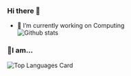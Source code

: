 ### Hi there 👋

<!--
**caigentan/caigentan** is a ✨ _special_ ✨ repository because its `README.md` (this file) appears on your GitHub profile.

Here are some ideas to get you started:

- 🔭 I’m currently working on ...
- 🌱 I’m currently learning ...
- 👯 I’m looking to collaborate on ...
- 🤔 I’m looking for help with ...
- 💬 Ask me about ...
- 📫 How to reach me: ...
- 😄 Pronouns: ...
- ⚡ Fun fact: ...
-->
- 🔭 I’m currently working on Computing  
![Github stats](https://github-readme-stats.vercel.app/api?username=caigentan&theme=highcontrast&show_icons=true&count_private=true)
### 🌱I am...
![Top Languages Card](https://github-readme-stats.vercel.app/api/top-langs/?username=shinokada)
